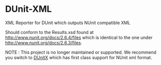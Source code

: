 DUnit-XML
=========

XML Reporter for DUnit which outputs NUnit compatible XML

Should conform to the Results.xsd found at <http://www.nunit.org/docs/2.6.4/files> which is identical to the one under <http://www.nunit.org/docs/2.6.3/files>.

NOTE : This project is no longer maintained or supported. We recommend you switch to [DUnitX](https://github.com/VSoftTechnologies/DUnitX) which has first class support for NUnit xml format.
